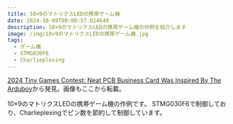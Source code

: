 ```yaml
---
title: 10×9のマトリクスLEDの携帯ゲーム機
date: 2024-10-09T00:08:57.014649
description: 10×9のマトリクスLEDの携帯ゲーム機の作例を紹介します
image: /img/10×9のマトリクスLEDの携帯ゲーム機.jpg
tags:
  - ゲーム機
  - STMG030F6
  - Charlieplexing
---
```

[2024 Tiny Games Contest: Neat PCB Business Card Was Inspired By The Arduboy](https://hackaday.com/2024/09/13/2024-tiny-games-contest-neat-pcb-business-card-was-inspired-by-the-arduboy/)から発見。画像もここから転載。

10×9のマトリクスLEDの携帯ゲーム機の作例です。
STMG030F6で制御しており、Charlieplexingでピン数を節約して制御しています。



